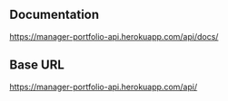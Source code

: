 ## Documentation

https://manager-portfolio-api.herokuapp.com/api/docs/

## Base URL

https://manager-portfolio-api.herokuapp.com/api/
